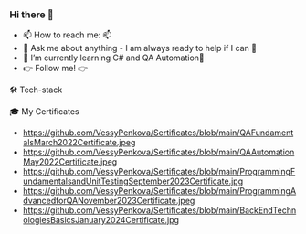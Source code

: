 ### Hi there 👋

- 📫 How to reach me: 📫 
- 💬 Ask me about anything - I am always ready to help if I can 💯
- 🌱  I’m currently learning C# and QA Automation🌱
- 👉 Follow me! 👉

🛠 Tech-stack

🎓 My Certificates

- https://github.com/VessyPenkova/Sertificates/blob/main/QAFundamentalsMarch2022Certificate.jpeg
- https://github.com/VessyPenkova/Sertificates/blob/main/QAAutomationMay2022Certificate.jpeg
- https://github.com/VessyPenkova/Sertificates/blob/main/ProgrammingFundamentalsandUnitTestingSeptember2023Certificate.jpg
- https://github.com/VessyPenkova/Sertificates/blob/main/ProgrammingAdvancedforQANovember2023Certificate.jpeg
- https://github.com/VessyPenkova/Sertificates/blob/main/BackEndTechnologiesBasicsJanuary2024Certificate.jpg

